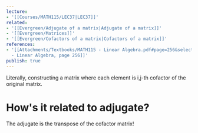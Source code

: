```yaml
---
lecture:
- '[[Courses/MATH115/LEC37|LEC37]]'
related:
- '[[Evergreen/Adjugate of a matrix|Adjugate of a matrix]]'
- '[[Evergreen/Matrices]]'
- '[[Evergreen/Cofactors of a matrix|Cofactors of a matrix]]'
references:
- '[[Attachments/Textbooks/MATH115 - Linear Algebra.pdf#page=256&selection=2,0,10,4|MATH115
  - Linear Algebra, page 256]]'
publish: true
---
```


Literally, constructing a matrix where each element is i,j-th cofactor of the original matrix.

# How's it related to adjugate?
The adjugate is the transpose of the cofactor matrix!
